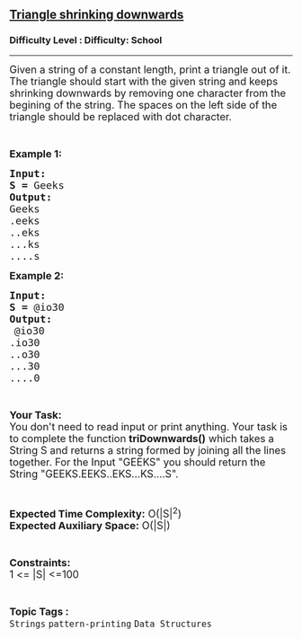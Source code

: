 <h2><a href="https://www.geeksforgeeks.org/problems/triangle-shrinking-downwards0459/1?page=1&category=Strings&sortBy=difficulty">Triangle shrinking downwards</a></h2><h3>Difficulty Level : Difficulty: School</h3><hr><div class="problems_problem_content__Xm_eO"><p><span style="font-size:18px">Given a string of a constant length, print&nbsp;a triangle out of it. The triangle should start with the given&nbsp;string and keeps shrinking&nbsp;downwards by removing&nbsp;one character from the begining of the string. The spaces on the left side of the triangle should be replaced with dot character.</span></p>

<p>&nbsp;</p>

<p><span style="font-size:18px"><strong>Example 1:</strong></span><span style="font-size:18px"><strong> </strong></span></p>

<pre><span style="font-size:18px"><strong>Input:</strong>
<strong>S = </strong>Geeks</span>
<span style="font-size:18px"><strong>Output:</strong>
Geeks
.eeks
..eks
...ks
....s
</span></pre>

<p><span style="font-size:18px"><strong>Example 2:</strong></span><span style="font-size:18px"><strong> </strong></span></p>

<pre><span style="font-size:18px"><strong>Input:</strong>
<strong>S = </strong></span><span style="font-size:18px">@io30</span> 
<span style="font-size:18px"><strong>Output:</strong>
</span> <span style="font-size:18px">@io30
.io30
..o30
...30
....0</span> </pre>

<p>&nbsp;</p>

<p><span style="font-size:18px"><strong>Your Task:</strong><br>
You don't need to read input or print anything. Your task is to complete the function <strong>triDownwards()</strong> which takes a String S and returns a string formed by joining all the lines together. For the Input "GEEKS" you should return the String "GEEKS.EEKS..EKS...KS....S".</span></p>

<p>&nbsp;</p>

<p><span style="font-size:18px"><strong>Expected Time Complexity:</strong> O(|S|<sup>2</sup>)<br>
<strong>Expected Auxiliary Space:</strong> O(|S|)</span></p>

<p>&nbsp;</p>

<p><span style="font-size:18px"><strong>Constraints:</strong><br>
1 &lt;= |S| &lt;=100</span></p>
</div><br><p><span style=font-size:18px><strong>Topic Tags : </strong><br><code>Strings</code>&nbsp;<code>pattern-printing</code>&nbsp;<code>Data Structures</code>&nbsp;